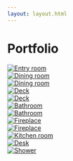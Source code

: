 ```yaml
---
layout: layout.html
---
```


<div class="container">
  <div class="eyebrow"></div>
  <h1>Portfolio</h1>
  <div class="grid grid--3-column photo-gallery">
    <div class="grid__column">
      <a href="/images/portfolio/entry/1.webp" data-fancybox="portfolio" data-caption="Entry room">
        <img src="/images/portfolio/entry/thumbnail/1.webp" alt="Entry room" />
      </a>
    </div>
    <div class="grid__column">
      <a href="/images/portfolio/dining/1.webp" data-fancybox="portfolio" data-caption="Dining room">
        <img src="/images/portfolio/dining/thumbnail/1.webp" alt="Dining room" />
      </a>
    </div>
    <div class="grid__column">
      <a href="/images/portfolio/dining/2.webp" data-fancybox="portfolio" data-caption="Dining room">
        <img src="/images/portfolio/dining/thumbnail/2.webp" alt="Dining room" />
      </a>
    </div>
    <div class="grid__column">
      <a href="/images/portfolio/deck/2.webp" data-fancybox="portfolio" data-caption="Deck">
        <img src="/images/portfolio/deck/thumbnail/2.webp" alt="Deck" />
      </a>
    </div>
    <div class="grid__column">
      <a href="/images/portfolio/deck/1.webp" data-fancybox="portfolio" data-caption="Deck">
        <img src="/images/portfolio/deck/thumbnail/1.webp" alt="Deck" />
      </a>
    </div>
    <div class="grid__column">
      <a href="/images/portfolio/bathroom/1.webp" data-fancybox="portfolio" data-caption="Bathroom">
        <img src="/images/portfolio/bathroom/thumbnail/1.webp" alt="Bathroom" />
      </a>
    </div>
    <div class="grid__column">
      <a href="/images/portfolio/cubby/1.webp" data-fancybox="portfolio" data-caption="Bathroom">
        <img src="/images/portfolio/cubby/thumbnail/1.webp" alt="Bathroom" />
      </a>
    </div>
    <div class="grid__column">
      <a href="/images/portfolio/fireplace/1.webp" data-fancybox="portfolio" data-caption="Fireplace">
        <img src="/images/portfolio/fireplace/thumbnail/1.webp" alt="Fireplace" />
      </a>
    </div>
    <div class="grid__column">
      <a href="/images/portfolio/fireplace/2.webp" data-fancybox="portfolio" data-caption="Fireplace">
        <img src="/images/portfolio/fireplace/thumbnail/2.webp" alt="Fireplace" />
      </a>
    </div>
    <div class="grid__column">
      <a href="/images/portfolio/kitchen/1.webp" data-fancybox="portfolio" data-caption="Dining room">
        <img src="/images/portfolio/kitchen/thumbnail/1.webp" alt="Kitchen room" />
      </a>
    </div>
    <div class="grid__column">
      <a href="/images/portfolio/other/1.webp" data-fancybox="portfolio" data-caption="Dining room">
        <img src="/images/portfolio/other/thumbnail/1.webp" alt="Desk" />
      </a>
    </div>
    <div class="grid__column">
      <a href="/images/portfolio/shower/1.webp" data-fancybox="portfolio" data-caption="Dining room">
        <img src="/images/portfolio/shower/thumbnail/1.webp" alt="Shower" />
      </a>
    </div>
  </div>
</div>
